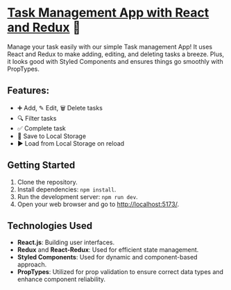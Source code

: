 # [Task Management App with React and Redux](https://6578a38a5c4ebf0677fb5830--brilliant-daffodil-c0a935.netlify.app/) 📝
Manage your task easily with our simple Task management App! It uses React and Redux to make adding, editing, and deleting tasks a breeze. Plus, it looks good with Styled Components and ensures things go smoothly with PropTypes.


## Features:
- ➕ Add, ✎ Edit, 🗑️ Delete tasks
- 🔍 Filter tasks
- ✅ Complete task
- 💾  Save to Local Storage 
- ▶️ Load from Local Storage on reload

## Getting Started

1. Clone the repository.
2. Install dependencies: `npm install`.
3. Run the development server: `npm run dev`.
4. Open your web browser and go to [http://localhost:5173/](http://localhost:5173/).



## Technologies Used

- **React.js**: Building user interfaces.
- **Redux** and **React-Redux**: Used for efficient state management.
- **Styled Components**: Used for dynamic and component-based approach.
- **PropTypes**: Utilized for prop validation to ensure correct data types and enhance component reliability.
